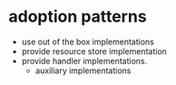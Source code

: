 # adoption patterns

- use out of the box implementations
- provide resource store implementation
- provide handler implementations.
  - auxiliary implementations